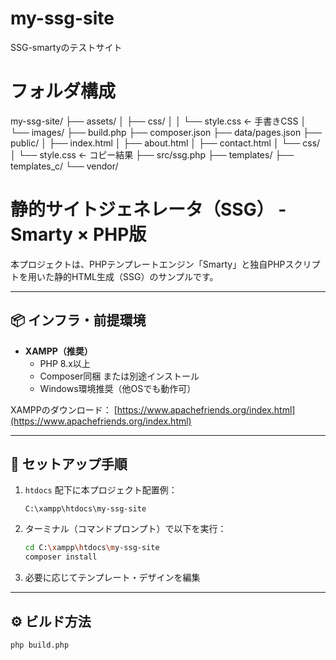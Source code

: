# my-ssg-site
SSG-smartyのテストサイト


# フォルダ構成
my-ssg-site/
├── assets/
│   ├── css/
│   │   └── style.css      ← 手書きCSS
│   └── images/
├── build.php
├── composer.json
├── data/pages.json
├── public/
│   ├── index.html
│   ├── about.html
│   ├── contact.html
│   └── css/
│       └── style.css      ← コピー結果
├── src/ssg.php
├── templates/
├── templates_c/
└── vendor/

# 静的サイトジェネレータ（SSG） - Smarty × PHP版

本プロジェクトは、PHPテンプレートエンジン「Smarty」と独自PHPスクリプトを用いた静的HTML生成（SSG）のサンプルです。

---

## 📦 インフラ・前提環境

- **XAMPP（推奨）**
    - PHP 8.x以上
    - Composer同梱 または別途インストール
    - Windows環境推奨（他OSでも動作可）

XAMPPのダウンロード：
[https://www.apachefriends.org/index.html](https://www.apachefriends.org/index.html)

---

## 🚀 セットアップ手順

1. `htdocs` 配下に本プロジェクト配置例：

    ```
    C:\xampp\htdocs\my-ssg-site
    ```

2. ターミナル（コマンドプロンプト）で以下を実行：

    ```bash
    cd C:\xampp\htdocs\my-ssg-site
    composer install
    ```

3. 必要に応じてテンプレート・デザインを編集

---

## ⚙️ ビルド方法

```bash
php build.php
